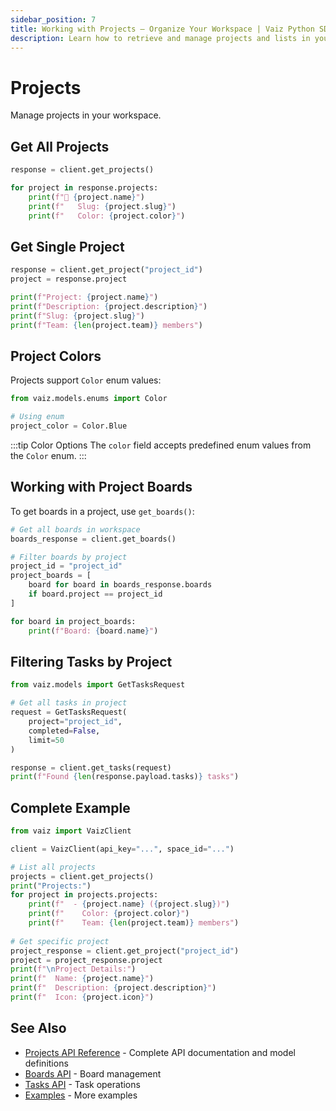 ```yaml
---
sidebar_position: 7
title: Working with Projects — Organize Your Workspace | Vaiz Python SDK
description: Learn how to retrieve and manage projects and lists in your Vaiz workspace using the Python SDK. Complete guide with examples.
---
```


# Projects

Manage projects in your workspace.

## Get All Projects

```python
response = client.get_projects()

for project in response.projects:
    print(f"📁 {project.name}")
    print(f"   Slug: {project.slug}")
    print(f"   Color: {project.color}")
```

## Get Single Project

```python
response = client.get_project("project_id")
project = response.project

print(f"Project: {project.name}")
print(f"Description: {project.description}")
print(f"Slug: {project.slug}")
print(f"Team: {len(project.team)} members")
```

## Project Colors

Projects support `Color` enum values:

```python
from vaiz.models.enums import Color

# Using enum
project_color = Color.Blue
```

:::tip Color Options
The `color` field accepts predefined enum values from the `Color` enum.
:::

## Working with Project Boards

To get boards in a project, use `get_boards()`:

```python
# Get all boards in workspace
boards_response = client.get_boards()

# Filter boards by project
project_id = "project_id"
project_boards = [
    board for board in boards_response.boards 
    if board.project == project_id
]

for board in project_boards:
    print(f"Board: {board.name}")
```

## Filtering Tasks by Project

```python
from vaiz.models import GetTasksRequest

# Get all tasks in project
request = GetTasksRequest(
    project="project_id",
    completed=False,
    limit=50
)

response = client.get_tasks(request)
print(f"Found {len(response.payload.tasks)} tasks")
```

## Complete Example

```python
from vaiz import VaizClient

client = VaizClient(api_key="...", space_id="...")

# List all projects
projects = client.get_projects()
print("Projects:")
for project in projects.projects:
    print(f"  - {project.name} ({project.slug})")
    print(f"    Color: {project.color}")
    print(f"    Team: {len(project.team)} members")
    
# Get specific project
project_response = client.get_project("project_id")
project = project_response.project
print(f"\nProject Details:")
print(f"  Name: {project.name}")
print(f"  Description: {project.description}")
print(f"  Icon: {project.icon}")
```

## See Also

- [Projects API Reference](../api-reference/projects) - Complete API documentation and model definitions
- [Boards API](./boards) - Board management
- [Tasks API](./tasks) - Task operations
- [Examples](../patterns/introduction) - More examples
